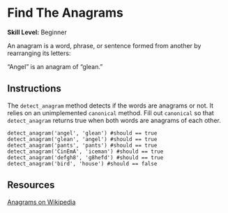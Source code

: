 # Find The Anagrams

__Skill Level:__ Beginner  

An anagram is a word, phrase, or sentence formed from another by rearranging its letters:  

“Angel” is an anagram of “glean.”

## Instructions
The `detect_anagram` method detects if the words are anagrams or not. It relies on an unimplemented `canonical` method. Fill out `canonical` so that `detect_anagram` returns true when both words are anagrams of each other.

`detect_anagram('angel', 'glean') #should == true`  
`detect_anagram('glean', 'angel') #should == true`  
`detect_anagram('pants', 'pants') #should == true`  
`detect_anagram('CinEmA', 'iceman') #should == true`  
`detect_anagram('defgh8', 'g8hefd') #should == true`  
`detect_anagram('bird', 'house') #should == false`  

## Resources
[Anagrams on Wikipedia](https://en.wikipedia.org/wiki/Anagram)
